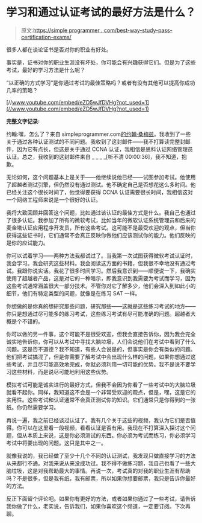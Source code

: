 # 学习和通过认证考试的最好方法是什么？

> 原文:[https://simple programmer . com/best-way-study-pass-certification-exams/](https://simpleprogrammer.com/best-way-study-pass-certification-exams/)

很多人都在谈论证书是否对你的职业有好处。

事实是，证书对你的职业生涯没有坏处，你可能会有兴趣获得它们。但是为了这些考试，最好的学习方法是什么呢？

“以正确的方式学习”是你通过考试的最佳策略吗？或者有没有其他可以提高你成功几率的策略？

[//www.youtube.com/embed/eZD5wJfDVHg?not_used=1](//www.youtube.com/embed/eZD5wJfDVHg?not_used=1)

**完整文字记录:**

约翰:嘿，怎么了？来自 simpleprogrammer.com[的约翰·桑梅兹](https://simpleprogrammer.com)。我收到了一些关于通过各种认证测试的不同问题。我收到了这封邮件——我不打算读完整封邮件，因为它有点长，但这是关于通过 CCNA 认证，我相信是思科认证网络管理员认证。总之，我收到的这封邮件来自 _ _ _ _[听不清 00:00:36]，我不知道，抱歉。

无论如何，这个问题基本上是关于——他继续说他已经——试图参加考试。他使用了超越者测试引擎，但仍然没有通过测试。他不确定自己是否想花这么多时间。他已经关注这个很长时间了，他觉得要获得 CCNA 认证需要很长时间，我相信这对一个网络工程师来说是一个很好的认证。

我将大致回顾并回答这个问题，比如通过该认证的最佳方式是什么。我自己也通过了很多认证。我参加了所有的微软考试，比如当年的微软认证系统管理员和后来的麦金塔认证应用程序开发员，所有这些考试。这可能不是最受欢迎的观点，但当你获得这些证书时，它们通常不会真正反映你做他们应该测试你的能力。他们反映的是你的应试能力。

你可以试着学习——两种方法我都试过了。当我第一次试图获得微软考试认证时，我会学习。我会研究这些材料。我会阅读这方面的书籍，但我很不幸地没有通过考试。我跟你说实话。我花了很多时间学习。然后我意识到——顺便说一下，我确实使用了超越者产品，这是对它的一种暗示，即我意识到我需要为考试而学习，因为这些考试通常涵盖很大一部分技术。不管你对它了解多少，他们会深入到如此小的细节，他们有特定类型的问题，就像是在练习 SAT 一样。

你想做的是你真的想研究那些问题，研究那些——这就是这些练习考试的地方——你只是想通过尽可能多的练习考试，这些练习考试有尽可能准确的问题。超越者大概是个不错的。

你可以做的另一件事，这个可能不是很受欢迎，但我会直接告诉你，因为我会完全诚实地告诉你，你可以从考试中寻找大脑垃圾，人们会说他们在考试中看到了什么问题。这是否不道德？我不知道，有些人会说是的，但事实是你会有类似的问题。他们把考试搞混了，但是你需要了解考试中会出现什么样的问题，如果你想通过这些考试，并且尽可能高效地完成，你就必须利用一切可能的优势。我不是说不要学习这些材料，而是说尽可能地利用这些优势。

模拟考试可能是诚实进行的最好方式，但我不会因为你看了一些考试中的大脑垃圾就看不起你。同样，我知道这不会是一个非常受欢迎的观点，但是，嘿，这是它的实用性。这些考试和认证通常不会真正测试你的知识。它们通常只是你得到的一张纸。你仍然需要学习。

再说一遍，我之前已经谈过认证了。我有几个关于这些的视频，我认为它们是否值得。你可以在这里看一段视频，看看认证是否有用。我现在不打算深入探讨这个问题，但从本质上来说，这是你必须测试的东西。你必须为考试而练习，你必须学习考试中将要出现的问题。这只是其中之一。

就像我说的，我已经做了至少十几个不同的认证测试，我发现只做直接学习的方法从来都行不通。对我来说从来没成功过。我不得不做练习题，我自己也看了一些大脑垃圾，这是对我帮助最大的事情。再说一次，考试真的对我的职业生涯有帮助吗？不是很多，但是我有纸，我有邮票，所以如果你想要邮票，我只是告诉你最好的方法。

反正下面留个评论吧。如果你有更好的方法，或者如果你通过了一些考试，请告诉我你做了什么，老实说，告诉我们，如果你喜欢这个频道，一定要订阅。下次再聊。